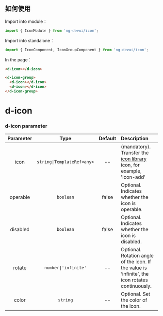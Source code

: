## 如何使用

Import into module：

```typescript
import { IconModule } from 'ng-devui/icon';
```

Import into standalone：

```typescript
import { IconComponent, IconGroupComponent } from 'ng-devui/icon';
```

In the page：

```html
<d-icon></d-icon>

<d-icon-group>
  <d-icon></d-icon>
  <d-icon></d-icon>
</d-icon-group>
```

# d-icon

### d-icon parameter

| Parameter |            Type            | Default | Description                                                                                                                  |
| :-------: | :------------------------: | :-----: | :--------------------------------------------------------------------------------------------------------------------------- |
|   icon    | `string\|TemplateRef<any>` |   --    | (mandatory). Transfer the [icon library](https://devui.design/icon/ruleResource) icon, for example, 'icon-add' |
| operable  |         `boolean`          |  false  | Optional. Indicates whether the icon is operable.                                                                            |
| disabled  |         `boolean`          |  false  | Optional. Indicates whether the icon is disabled.                                                                            |
|  rotate   |   `number\|'infinite'`   |   --    | Optional. Rotation angle of the icon. If the value is ‘infinite’, the icon rotates continuously.                               |
|   color   |          `string`          |   --    | Optional. Set the color of the icon.                                                                                         |
